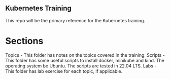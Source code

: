 ## Kubernetes Training 

This repo will be the primary reference for the Kubernetes training.

# Sections 
Topics - This folder has notes on the topics covered in the training.
Scripts - This folder has some useful scripts to install docker, minikube and kind. The operating system be Ubuntu. The scripts are tested in 22.04 LTS.
Labs - This folder has lab exercise for each topic, if applicable. 


